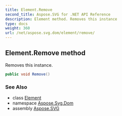 ```yaml
---
title: Element.Remove
second_title: Aspose.SVG for .NET API Reference
description: Element method. Removes this instance
type: docs
weight: 360
url: /net/aspose.svg.dom/element/remove/
---
```

## Element.Remove method

Removes this instance.

```csharp
public void Remove()
```

### See Also

* class [Element](../)
* namespace [Aspose.Svg.Dom](../../../aspose.svg.dom/)
* assembly [Aspose.SVG](../../../)
